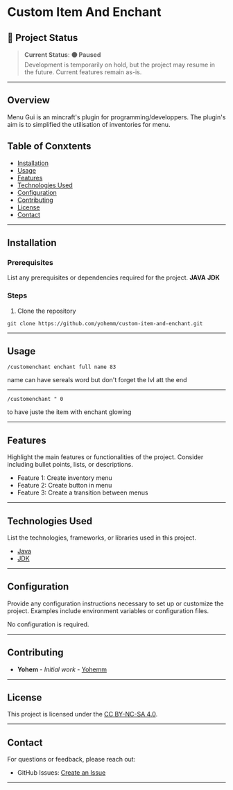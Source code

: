 
# Custom Item And Enchant

<!-- ![Project Banner](path/to/banner/image)  -->
## 🌟 Project Status

> **Current Status**: **:orange_circle: Paused**  
> Development is temporarily on hold, but the project may resume in the future. Current features remain as-is.

---

## Overview

Menu Gui is an mincraft's plugin for programming/developpers. The plugin's aim is to simplified the utilisation of inventories for menu.

## Table of Conxtents
- [Installation](#installation)
- [Usage](#usage)
- [Features](#features)
- [Technologies Used](#technologies-used)
- [Configuration](#configuration)
- [Contributing](#contributing)
- [License](#license)
- [Contact](#contact)

---

## Installation
### Prerequisites
List any prerequisites or dependencies required for the project.
**JAVA**
**JDK**

### Steps


1. Clone the repository
```git
git clone https://github.com/yohemm/custom-item-and-enchant.git
```

---

## Usage
```
/customenchant enchant full name 83
```
name can have sereals word but don't forget the lvl att the end

---
```
/customenchant " 0
```
to have juste the item with enchant glowing

---

## Features
Highlight the main features or functionalities of the project. Consider including bullet points, lists, or descriptions.
- Feature 1: Create inventory menu
- Feature 2: Create button in menu
- Feature 3: Create a transition between menus

---

## Technologies Used
List the technologies, frameworks, or libraries used in this project.
- [Java](https://www.java.com/fr/)
- [JDK](https://www.oracle.com/fr/java/technologies/downloads/)
---

## Configuration
Provide any configuration instructions necessary to set up or customize the project. Examples include environment variables or configuration files.

No configuration is required.


---

## Contributing
* **Yohem** - *Initial work* - [Yohemm](https://github.com/yohemm)

---

## License
This project is licensed under the [CC BY-NC-SA 4.0](https://creativecommons.org/licenses/by-nc-sa/4.0/).

---

## Contact
For questions or feedback, please reach out:
- GitHub Issues: [Create an Issue](https://github.com/yohemm/custom-item-and-enchant/issues)

---
